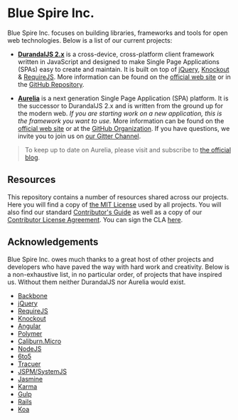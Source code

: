 # Blue Spire Inc.

Blue Spire Inc. focuses on building libraries, frameworks and tools for open web technologies. Below is a list of our current projects:

* **[DurandalJS 2.x](http://durandaljs.com/)** is a cross-device, cross-platform client framework written in JavaScript and designed to make Single Page Applications (SPAs) easy to create and maintain. It is built on top of [jQuery](http://jquery.com/), [Knockout](http://knockoutjs.com/) & [RequireJS](http://requirejs.org/). More information can be found on the [official web site](http://durandaljs.com/) or in the [GitHub Repository](https://github.com/BlueSpire/Durandal).

* **[Aurelia](http://www.aurelia.io/)** is a next generation Single Page Application (SPA) platform. It is the successor to DurandalJS 2.x and is written from the ground up for the modern web. *If you are starting work on a new application, this is the framework you want to use.* More information can be found on the [official web site](http://www.aurelia.io/) or at the [GitHub Organization](https://github.com/aurelia). If you have questions, we invite you to join us on [our Gitter Channel](https://gitter.im/aurelia/discuss).

> To keep up to date on Aurelia, please visit and subscribe to [the official blog](http://blog.aurelia.io/).

## Resources

This repository contains a number of resources shared across our projects. Here you will find a copy of [the MIT License](/LICENSE) used by all projects. You will also find our standard [Contributor's Guide](/CONTRIBUTING.md) as well as a copy of our [Contributor License Agreement](/CLA.md). You can sign the CLA [here](http://goo.gl/forms/dI8QDDSyKR).

## Acknowledgements

Blue Spire Inc. owes much thanks to a great host of other projects and developers who have paved the way with hard work and creativity. Below is a non-exhaustive list, in no particular order, of projects that have inspired us. Without them neither DurandalJS nor Aurelia would exist.

* [Backbone](http://backbonejs.org/)
* [jQuery](http://jquery.com/)
* [RequireJS](http://requirejs.org/)
* [Knockout](http://knockoutjs.com/)
* [Angular](https://angularjs.org/)
* [Polymer](https://www.polymer-project.org/)
* [Caliburn.Micro](http://caliburnmicro.com/)
* [NodeJS](http://nodejs.org/)
* [6to5](https://6to5.github.io/)
* [Tracuer](https://github.com/google/traceur-compiler)
* [JSPM/SystemJS](http://jspm.io/)
* [Jasmine](http://jasmine.github.io/)
* [Karma](http://karma-runner.github.io/)
* [Gulp](http://gulpjs.com/)
* [Rails](http://rubyonrails.org/)
* [Koa](http://koajs.com/)
